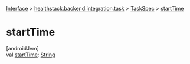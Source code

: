 
[Interface](../../../index.html) > [healthstack.backend.integration.task](../index.html) > [TaskSpec](index.html) > [startTime](start-time.html)



# startTime



[androidJvm]\
val [startTime](start-time.html): [String](https://kotlinlang.org/api/latest/jvm/stdlib/kotlin/-string/index.html)




